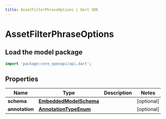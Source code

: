 ```yaml
---
title: AssetFilterPhraseOptions | Dart SDK
---
```


# AssetFilterPhraseOptions

## Load the model package
```dart
import 'package:core_openapi/api.dart';
```

## Properties
Name | Type | Description | Notes
------------ | ------------- | ------------- | -------------
**schema** | [**EmbeddedModelSchema**](EmbeddedModelSchema) |  | [optional] 
**annotation** | [**AnnotationTypeEnum**](AnnotationTypeEnum) |  | [optional] 




